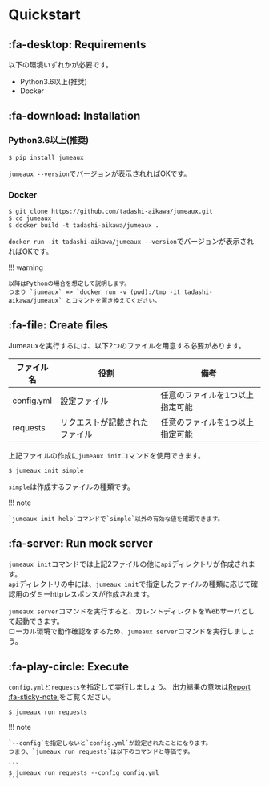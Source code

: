 Quickstart
==========

:fa-desktop: Requirements
-------------------------

以下の環境いずれかが必要です。

* Python3.6以上(推奨)
* Docker


:fa-download: Installation
--------------------------

### Python3.6以上(推奨)

```
$ pip install jumeaux
```

`jumeaux --version`でバージョンが表示されればOKです。

### Docker

```
$ git clone https://github.com/tadashi-aikawa/jumeaux.git
$ cd jumeaux
$ docker build -t tadashi-aikawa/jumeaux .
```

`docker run -it tadashi-aikawa/jumeaux --version`でバージョンが表示されればOKです。

!!! warning

    以降はPythonの場合を想定して説明します。
    つまり `jumeaux` => `docker run -v (pwd):/tmp -it tadashi-aikawa/jumeaux` とコマンドを置き換えてください。


:fa-file: Create files
----------------------

Jumeauxを実行するには、以下2つのファイルを用意する必要があります。

| ファイル名 |              役割              |              備考               |
| ---------- | ------------------------------ | ------------------------------- |
| config.yml | 設定ファイル                   | 任意のファイルを1つ以上指定可能 |
| requests   | リクエストが記載されたファイル | 任意のファイルを1つ以上指定可能 |

上記ファイルの作成に`jumeaux init`コマンドを使用できます。

```
$ jumeaux init simple
```

`simple`は作成するファイルの種類です。

!!! note

    `jumeaux init help`コマンドで`simple`以外の有効な値を確認できます。


:fa-server: Run mock server
---------------------------

`jumeaux init`コマンドでは上記2ファイルの他に`api`ディレクトリが作成されます。  
`api`ディレクトリの中には、`jumeaux init`で指定したファイルの種類に応じて確認用のダミーhttpレスポンスが作成されます。

`jumeaux server`コマンドを実行すると、カレントディレクトをWebサーバとして起動できます。  
ローカル環境で動作確認をするため、`jumeaux server`コマンドを実行しましょう。


:fa-play-circle: Execute
------------------------

`config.yml`と`requests`を指定して実行しましょう。
出力結果の意味は[Report :fa-sticky-note:](report.md)をご覧ください。

```
$ jumeaux run requests
```

!!! note

    `--config`を指定しないと`config.yml`が設定されたことになります。
    つまり、`jumeaux run requests`は以下のコマンドと等価です。
    
    ```
    $ jumeaux run requests --config config.yml
    ```

